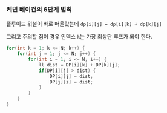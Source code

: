 ### 케빈 베이컨의 6단계 법칙

플루이드 워셜이 바로 떠올랐는데 
`dp[i][j] = dp[i][k] + dp[k][j]`

그리고 주의할 점이
경유 인덱스 `k`는 가장 최상단 루프가 되야 한다.
```cpp
for(int k = 1; k <= N; k++) {
    for(int j = 1; j <= N; j++) {
        for(int i = 1; i <= N; i++) {
            ll dist = DP[i][k] + DP[k][j];
            if(DP[i][j] > dist) {
                DP[i][j] = dist;
                DP[j][i] = dist;
            }
        }
    }
}
```